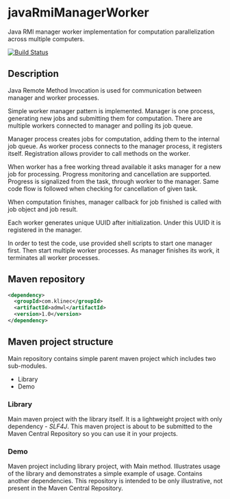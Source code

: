 # javaRmiManagerWorker
Java RMI manager worker implementation for computation parallelization across multiple computers.

[![Build Status](https://travis-ci.org/ph4r05/javaRmiManagerWorker.svg?branch=master)](https://travis-ci.org/ph4r05/javaRmiManagerWorker)

## Description
Java Remote Method Invocation is used for communication between manager and worker processes.

Simple worker manager pattern is implemented. Manager is one process, generating new jobs and submitting them for computation.
There are multiple workers connected to manager and polling its job queue.

Manager process creates jobs for computation, adding them to the internal job queue.
As worker process connects to the manager process, it registers itself. Registration allows provider to call
methods on the worker.

When worker has a free working thread available it asks manager for a new job for processing.
Progress monitoring and cancellation are supported. Progress is signalized from the task, through worker to the manager.
Same code flow is followed when checking for cancellation of given task.

When computation finishes, manager callback for job finished is called with job object and job result.

Each worker generates unique UUID after initialization. Under this UUID it is registered in the manager.

In order to test the code, use provided shell scripts to start one manager first. Then start multiple worker processes.
As manager finishes its work, it terminates all worker processes.

## Maven repository
```xml
<dependency>
  <groupId>com.klinec</groupId>
  <artifactId>admwl</artifactId>
  <version>1.0</version>
</dependency>
```

## Maven project structure
Main repository contains simple parent maven project which includes two sub-modules.
* Library
* Demo
  
### Library
 Main maven project with the library itself. It is a lightweight project with only dependency - *SLF4J*. This maven project
 is about to be submitted to the Maven Central Repository so you can use it in your projects.
 
### Demo
 Maven project including library project, with Main method. Illustrates usage of the library and demonstrates a simple 
 example of usage. Contains another dependencies. This repository is intended to be only illustrative, not present in the 
 Maven Central Repository.

